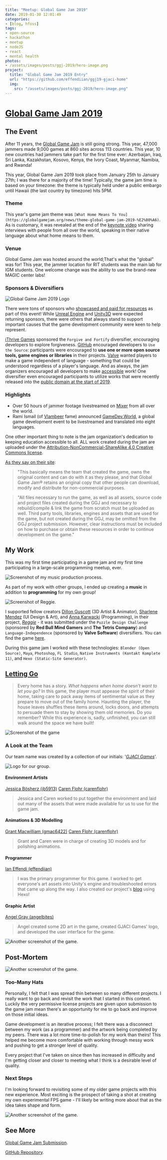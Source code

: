 ```yaml
---
title: "Meetup: Global Game Jam 2019"
date: 2019-01-30 12:01:49
categories: 
- [blog, hfoss]
tags:
- open-source
- hackathon
- meetup
- nodeJS
- react
- mental health
photos:
- /assets/images/posts/ggj-2019/hero-image.png
project:
  title: "Global Game Jam 2019 Entry"
  url: "https://github.com/effendiian/ggj19-gjaci-home"
  img: 
    src: "/assets/images/posts/ggj-2019/hero-image.png"
---
```


# [Global Game Jam 2019](https://globalgamejam.org/news/time-go-home-ggj19-roundup) #

## The Event ##

After 11 years, the [Global Game Jam](https://globalgamejam.org) is still going strong. This year, 47,000 jammers made 9,000 games at 860 sites across 113 countries. This year, 10 new countries had jammers take part for the first time ever: Azerbaijan, Iraq, Sri Lanka, Kazakhstan, Kosovo, Kenya, the Ivory Coast, Myanmar, Namibia, and Rwanda!

This year, Global Game Jam 2019 took place from January 25th to January 27th; I was there for a majority of the time! Typically, the game jam time is based on your timezone: the theme is typically held under a public embargo until Hawaii (the last country by timezone) hits 5PM.

### Theme ###

This year's game jam theme was `[What Home Means To You](https://globalgamejam.org/news/theme-global-game-jam-2019-%E2%80%A6)`. As is customary, it was revealed at the end of the [keynote video](https://youtu.be/pUohwjq9RkA?t=836) sharing interviews with people from all over the world, speaking in their native language about what home means to them.

### Venue ###

Global Game Jam was hosted around the world;That's what the "global" was for! This year, the jammer location for RIT students was the main lab for IGM students. One welcome change was the ability to use the brand-new MAGIC center labs!

### Sponsors & Diversifiers ###

![Global Game Jam 2019 Logo](/assets/images/posts/ggj-2019/ggj.jpg)

There were tons of sponsors who [showcased and paid for resources](https://globalgamejam.org/jammer-resources) as part of this event! While [Unreal Engine]() and [Unity3D]() were expected returning sponsors, there were others that always stand to support important causes that the game development community were keen to help represent.

[iThrive Games](http://ithrivegames.org/) sponsored the `Forgive and Fortify` diversifier, encouraging developers to explore forgiveness. [GitHub](https://github.com/) encouraged developers to `Use the Source`: participants were encouraged to **use one or more open source tools, game engines or libraries** in their projects. [Valve](https://www.valvesoftware.com/en/) wanted players to make a game independent of language - something that could be understood regardless of a player's language. And as always, the jam organizers encouraged all developers to make [accessible](https://docs.microsoft.com/en-us/windows/desktop/winauto/microsoft-active-accessibility) work! One diversifier even encouraged participants to utilize works that were recently released into the [public domain at the start of 2019](https://en.wikipedia.org/wiki/2019_in_public_domain).

### Highlights ###

- Over 50 hours of jammer footage livestreamed on [Mixer](https://mixer.com/) from all over the world.
- Rami Ismail (of [Vlambeer](https://www.vlambeer.com/) fame) announced [GameDev.World](https://gamedev.world/), a global game development event to be livestreamed and translated into eight languages.

One other important thing to note is the jam organization's dedication to keeping education accessible to all. ALL work created during the jam are uploaded under the [Attribution-NonCommercial-ShareAlike 4.0 Creative Commons license](https://creativecommons.org/licenses/by-nc-sa/4.0/).

[As they say on their site](https://globalgamejam.org/legal-policies):

> "This basically means the team that created the game, owns the original content and can do with it as they please, and that Global Game Jam® retains an original copy that other people can download, modify and distribute for non-commercial purposes. 

> "All files necessary to run the game, as well as all assets, source code and project files created during the GGJ and necessary to rebuild/compile & link the game from scratch must be uploaded as well. Third party tools, libraries, engines and assets that are used for the game, but not created during the GGJ, may be omitted from the GGJ project submission. However, clear instructions must be included on how to purchase or obtain these resources in order to continue development on the game."

## My Work ##

This was my first time participating in a game jam and my first time participating in a large-scale programming meetup, ever. 

![Screenshot of my music production process.](/assets/images/posts/ggj-2019/screenshot-music.gif)

As part of my work with other groups, I ended up creating a **music** in addition to **programming** for my own group!

![Screenshot of Reggie.](/assets/images/posts/ggj-2019/reggie-screenshot.png)

I supported fellow creators [Dillon Guscott](https://globalgamejam.org/users/dganimates) (3D Artist & Animator), [Sharlene Mendez](https://globalgamejam.org/users/smendez15) (UI Design & Art), and [Anna Karwacki](https://globalgamejam.org/users/theninjarabbit5) (Programming), in their project, [*Reggie*](https://globalgamejam.org/2019/games/reggie) - it was submitted under the `Puzzle Design Challenge` (sponsored by **Red Bull Mind Gamers** and **The Tetris Company**) and `Language-Independence` (sponsored by **Valve Software**) diversifiers. You can find the game [here](https://github.com/theninjarabbit5/GlobalGameJam2019).

During this game jam I worked with these technologies: `Blender (Open Source)`, `Maya`, `Photoshop`, `FL Studio`, `Native Instruments (Kontakt Komplete 11)`, and `Hexo (Static-Site Generator)`.

## [Letting Go](https://globalgamejam.org/2019/games/letting-go) ##

> Every home has a story. *What happens when home doesn't want to let you go?* In this game, the player must appease the spirit of their home, taking care to pack away items of sentimental value as they prepare to move out of the family home. Haunting the player, the house leaves shuffles these items around, locks doors, and attempts to persuade them to stay by showing them old memories. Do you remember? While this experience is, sadly, unfinished, you can still walk around the space we have built!

![Screenshot of the game](/assets/images/posts/ggj-2019/screenshot-1.png)

### A Look at the Team ###

Our team name was created by a collection of our initials: '[*GJACI Games*](https://effendiian.github.io/ggj19-gjaci-home/)'.

![Logo for our group.](/assets/images/posts/ggj-2019/logo.png)

#### Environment Artists ####

[Jessica Bösherz (jb5913)](https://globalgamejam.org/users/jb5913)
[Caren Flohr (carenflohr)](https://globalgamejam.org/users/carenflohr)
> Jessica and Caren worked to put together the environment and laid out many of the assets that were made available for us to use for the game jam.

#### Animations & 3D Modelling ####

[Grant Macwilliam (gmac6422)](https://globalgamejam.org/users/gmac6422)
[Caren Flohr (carenflohr)](https://globalgamejam.org/users/carenflohr)
> Grant and Caren were in charge of creating 3D models and for polishing animations.

#### Programmer #####

[Ian Effendi (effendiian)](https://github.com/effendiian)
> I was the primary programmer for this game. I worked to get everyone's art assets into Unity's engine and troubleshooted errors that came up along the way. I also created our project's [blog](https://effendiian.github.io/ggj19-gjaci-home/) using Hexo!

#### Graphic Artist ####

[Angel Gray (angelbites)](https://globalgamejam.org/users/angelbites)
> Angel created some 2D art in the game, created GJACI Games' logo, and developed the user interface for the game.

![Another screenshot of the game.](/assets/images/posts/ggj-2019/screenshot-2.png)


## Post-Mortem ##

![Another screenshot of the game.](/assets/images/posts/ggj-2019/screenshot-3.png)

### Too-Many Hats ###

Personally, I felt that I was spread thin between so many different projects. I really want to go back and revisit the work that I started in this context. Luckily the very permissive license projects are given upon submission to the game jam mean there's an opportunity for me to go back and improve on those initial ideas. 

Game development is an iterative process; I felt there was a disconnect between my work (as a programmer) and the artwork being completed by my peers. There was a lot more time-to-polish for my work than theirs! This helped me become more comfortable with working through messy work and pushing to get a stronger level of quality.

Every project that I've taken on since then has increased in difficulty and I'm getting closer and closer to meeting what I think is a desirable level of quality.

### Next Steps ###

I'm looking forward to revisiting some of my older game projects with this new experience. Most exciting is the prospect of taking a shot at creating my own experimental FPS game - I'll likely be writing more about that as the idea takes shape and form.

![Another screenshot of the game.](/assets/images/posts/ggj-2019/screenshot-4.png)

## See More ##

[Global Game Jam Submission](https://globalgamejam.org/2019/games/letting-go-working-title).

[GitHub Repository](https://github.com/effendiian/ggj19-gjaci-home).